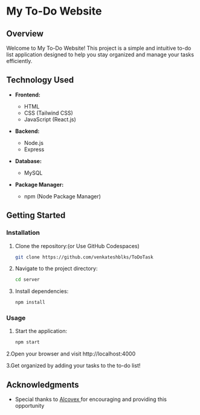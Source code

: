 # My To-Do Website

## Overview

Welcome to My To-Do Website! This project is a simple and intuitive to-do list application designed to help you stay organized and manage your tasks efficiently.

## Technology Used

- **Frontend:**
  - HTML
  - CSS (Tailwind CSS)
  - JavaScript (React.js)

- **Backend:**
  - Node.js
  - Express 

- **Database:**
  - MySQL

- **Package Manager:**
  - npm (Node Package Manager)

## Getting Started

### Installation

1. Clone the repository:(or Use GitHub Codespaces)

   ```bash
   git clone https://github.com/venkateshblks/ToDoTask
2. Navigate to the project directory:
    ```bash
    cd server

3. Install dependencies:
    ```bash
    npm install
### Usage
  1. Start the application:

       ```bash
       npm start
2.Open your browser and visit http://localhost:4000

3.Get organized by adding your tasks to the to-do list!

    

## Acknowledgments

- Special thanks to [Alcovex ](https://alcovex.studio/)  for encouraging and providing this opportunity

